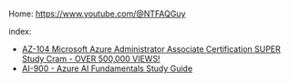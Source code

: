 #
Home: https://www.youtube.com/@NTFAQGuy

index:
- [AZ-104 Microsoft Azure Administrator Associate Certification SUPER Study Cram - OVER 500,000 VIEWS!](https://youtu.be/VOod_VNgdJk)
- [AI-900 - Azure AI Fundamentals Study Guide](https://youtu.be/E9aarWMLJw0)
